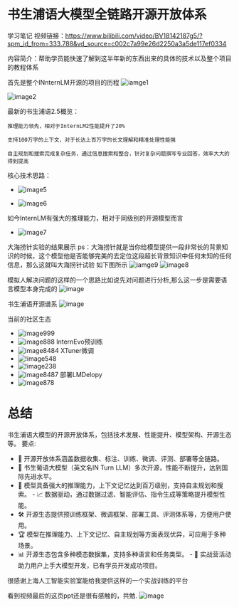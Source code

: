 # 书生浦语大模型全链路开源开放体系

学习笔记
视频链接：https://www.bilibili.com/video/BV18142187g5/?spm_id_from=333.788&vd_source=c002c7a99e26d2250a3a5de117ef0334

内容简介：帮助学员能快速了解到这半年新的东西出来的具体的技术以及整个项目的教程体系

首先是整个INnternLM开源的项目的历程
![iamge1](https://github.com/jiangxiaobaiii/InternLM-openNotebook/blob/main/%E5%9F%BA%E7%A1%80%E5%B2%9B/%E7%AC%AC1%E5%85%B3%E4%B9%A6%E7%94%9F%E5%A4%A7%E6%A8%A1%E5%9E%8B%E5%85%A8%E9%93%BE%E8%B7%AF%E5%BC%80%E6%BA%90%E4%BD%93%E7%B3%BB/660670013bc65a24c61a49da2b671a9e.png?raw=true)

![image2](https://github.com/jiangxiaobaiii/InternLM-openNotebook/blob/main/%E5%9F%BA%E7%A1%80%E5%B2%9B/%E7%AC%AC1%E5%85%B3%E4%B9%A6%E7%94%9F%E5%A4%A7%E6%A8%A1%E5%9E%8B%E5%85%A8%E9%93%BE%E8%B7%AF%E5%BC%80%E6%BA%90%E4%BD%93%E7%B3%BB/fe087e62ea2a1398f8938475ab5fd01e.png?raw=true)

最新的书生浦语2.5概览：

    推理能力领先，相对于InternLM2性能提升了20%

    支持100万字的上下文，对于长达上百万字的长文理解和精准处理性能强

    自主规划和搜索完成复杂任务，通过信息搜索和整合，针对复杂问题撰写专业回答，效率大大的得到提高


核心技术思路：

- ![image5](https://github.com/jiangxiaobaiii/InternLM-openNotebook/blob/main/%E5%9F%BA%E7%A1%80%E5%B2%9B/%E7%AC%AC1%E5%85%B3%E4%B9%A6%E7%94%9F%E5%A4%A7%E6%A8%A1%E5%9E%8B%E5%85%A8%E9%93%BE%E8%B7%AF%E5%BC%80%E6%BA%90%E4%BD%93%E7%B3%BB/b8f754be6473e20bca9a45badf7b8b57.png?raw=true)

- ![image6](https://github.com/jiangxiaobaiii/InternLM-openNotebook/blob/main/%E5%9F%BA%E7%A1%80%E5%B2%9B/%E7%AC%AC1%E5%85%B3%E4%B9%A6%E7%94%9F%E5%A4%A7%E6%A8%A1%E5%9E%8B%E5%85%A8%E9%93%BE%E8%B7%AF%E5%BC%80%E6%BA%90%E4%BD%93%E7%B3%BB/cefb4a42e1e39db8e82cd29042c875db.png?raw=true)

如今InternLM有强大的推理能力，相对于同级别的开源模型而言
- ![image7](https://github.com/jiangxiaobaiii/InternLM-openNotebook/blob/main/%E5%9F%BA%E7%A1%80%E5%B2%9B/%E7%AC%AC1%E5%85%B3%E4%B9%A6%E7%94%9F%E5%A4%A7%E6%A8%A1%E5%9E%8B%E5%85%A8%E9%93%BE%E8%B7%AF%E5%BC%80%E6%BA%90%E4%BD%93%E7%B3%BB/4350fc929652b76003d0ee5970900229.png?raw=true)

大海捞针实验的结果展示
ps：大海捞针就是当你给模型提供一段非常长的背景知识的时候，这个模型他是否能够完美的去定位这段超长背景知识中任何未知的任何信息，那么这就叫大海捞针试验
如下图所示
![iamge9](https://github.com/jiangxiaobaiii/InternLM-openNotebook/blob/main/%E5%9F%BA%E7%A1%80%E5%B2%9B/%E7%AC%AC1%E5%85%B3%E4%B9%A6%E7%94%9F%E5%A4%A7%E6%A8%A1%E5%9E%8B%E5%85%A8%E9%93%BE%E8%B7%AF%E5%BC%80%E6%BA%90%E4%BD%93%E7%B3%BB/ed9adc32e97c2f85ef7f9056404b26e0.png?raw=true)
![image8](https://github.com/jiangxiaobaiii/InternLM-openNotebook/blob/main/%E5%9F%BA%E7%A1%80%E5%B2%9B/%E7%AC%AC1%E5%85%B3%E4%B9%A6%E7%94%9F%E5%A4%A7%E6%A8%A1%E5%9E%8B%E5%85%A8%E9%93%BE%E8%B7%AF%E5%BC%80%E6%BA%90%E4%BD%93%E7%B3%BB/093fa3192221a75df4d6e95a73f281a3.png?raw=true)


模拟人解决问题的这样的一个思路比如说先对问题进行分析,那么这一步是需要语言模型本身完成的
![image](https://github.com/jiangxiaobaiii/InternLM-openNotebook/blob/main/%E5%9F%BA%E7%A1%80%E5%B2%9B/%E7%AC%AC1%E5%85%B3%E4%B9%A6%E7%94%9F%E5%A4%A7%E6%A8%A1%E5%9E%8B%E5%85%A8%E9%93%BE%E8%B7%AF%E5%BC%80%E6%BA%90%E4%BD%93%E7%B3%BB/f60a4fd9f414ee382dad006497db3d64.png?raw=true)

书生浦语开源谱系
![image](https://github.com/jiangxiaobaiii/InternLM-openNotebook/blob/main/%E5%9F%BA%E7%A1%80%E5%B2%9B/%E7%AC%AC1%E5%85%B3%E4%B9%A6%E7%94%9F%E5%A4%A7%E6%A8%A1%E5%9E%8B%E5%85%A8%E9%93%BE%E8%B7%AF%E5%BC%80%E6%BA%90%E4%BD%93%E7%B3%BB/5719efe37d2670d32f743d592e1845d6.png?raw=true)

当前的社区生态
- ![image999](https://github.com/jiangxiaobaiii/InternLM-openNotebook/blob/main/%E5%9F%BA%E7%A1%80%E5%B2%9B/%E7%AC%AC1%E5%85%B3%E4%B9%A6%E7%94%9F%E5%A4%A7%E6%A8%A1%E5%9E%8B%E5%85%A8%E9%93%BE%E8%B7%AF%E5%BC%80%E6%BA%90%E4%BD%93%E7%B3%BB/39aff60b6f86f9559bb6fef49bd2c279.png?raw=true)
- ![image888](https://github.com/jiangxiaobaiii/InternLM-openNotebook/blob/main/%E5%9F%BA%E7%A1%80%E5%B2%9B/%E7%AC%AC1%E5%85%B3%E4%B9%A6%E7%94%9F%E5%A4%A7%E6%A8%A1%E5%9E%8B%E5%85%A8%E9%93%BE%E8%B7%AF%E5%BC%80%E6%BA%90%E4%BD%93%E7%B3%BB/16adaf163f5dd8f436580a4c3755c05e.png?raw=true)
InternEvo预训练
- ![image8484](https://github.com/jiangxiaobaiii/InternLM-openNotebook/blob/main/%E5%9F%BA%E7%A1%80%E5%B2%9B/%E7%AC%AC1%E5%85%B3%E4%B9%A6%E7%94%9F%E5%A4%A7%E6%A8%A1%E5%9E%8B%E5%85%A8%E9%93%BE%E8%B7%AF%E5%BC%80%E6%BA%90%E4%BD%93%E7%B3%BB/4d3272a0bce67d65d267cfe776872593.png?raw=true)
XTuner微调
- ![!image548](https://github.com/jiangxiaobaiii/InternLM-openNotebook/blob/main/%E5%9F%BA%E7%A1%80%E5%B2%9B/%E7%AC%AC1%E5%85%B3%E4%B9%A6%E7%94%9F%E5%A4%A7%E6%A8%A1%E5%9E%8B%E5%85%A8%E9%93%BE%E8%B7%AF%E5%BC%80%E6%BA%90%E4%BD%93%E7%B3%BB/7ccd49aa48d7a63ce91b64ac16fe87be.png?raw=true)
- ![!image238](https://github.com/jiangxiaobaiii/InternLM-openNotebook/blob/main/%E5%9F%BA%E7%A1%80%E5%B2%9B/%E7%AC%AC1%E5%85%B3%E4%B9%A6%E7%94%9F%E5%A4%A7%E6%A8%A1%E5%9E%8B%E5%85%A8%E9%93%BE%E8%B7%AF%E5%BC%80%E6%BA%90%E4%BD%93%E7%B3%BB/6460aa009f79413b53cb47f33d3706fd.png?raw=true)
- ![image8487](https://github.com/jiangxiaobaiii/InternLM-openNotebook/blob/main/%E5%9F%BA%E7%A1%80%E5%B2%9B/%E7%AC%AC1%E5%85%B3%E4%B9%A6%E7%94%9F%E5%A4%A7%E6%A8%A1%E5%9E%8B%E5%85%A8%E9%93%BE%E8%B7%AF%E5%BC%80%E6%BA%90%E4%BD%93%E7%B3%BB/7f06aee7c7918b50ac90fc39a5e05af1.png?raw=true)
部署LMDelopy
- ![image878](https://github.com/jiangxiaobaiii/InternLM-openNotebook/blob/main/%E5%9F%BA%E7%A1%80%E5%B2%9B/%E7%AC%AC1%E5%85%B3%E4%B9%A6%E7%94%9F%E5%A4%A7%E6%A8%A1%E5%9E%8B%E5%85%A8%E9%93%BE%E8%B7%AF%E5%BC%80%E6%BA%90%E4%BD%93%E7%B3%BB/46d4a8e0a6557f4f3b4a2ee846e117f8.png?raw=true)
# 总结

书生浦语大模型的开源开放体系，包括技术发展、性能提升、模型架构、开源生态等。 要点:

- 🌟 开源开放体系涵盖数据收集、标注、训练、微调、评测、部署等全链路。
- 🚀 书生葡语大模型（英文名IN Turn LLM）多次开源，性能不断提升，达到国际先进水平。 
- 🔧 模型具备强大的推理能力，上下文记忆达到百万级别，支持自主规划和搜索。 - 📈 数据驱动，通过数据过滤、智能评估、指令生成等策略提升模型性能。
- 🛠️ 开源生态提供预训练框架、微调框架、部署工具、评测体系等，方便用户使用。
- 🏆 模型在推理能力、上下文记忆、自主规划等方面表现优异，可应用于多种场景。
- 📊 开源生态包含多种模态数据集，支持多种语言和任务类型。 - 🏢 实战营活动助力用户上手大模型开发，已有学员开发成功项目。


很感谢上海人工智能实验室能给我提供这样的一个实战训练的平台

看到视频最后的这页ppt还是很有感触的，共勉.
![image](https://github.com/jiangxiaobaiii/InternLM-openNotebook/blob/main/%E5%9F%BA%E7%A1%80%E5%B2%9B/%E7%AC%AC1%E5%85%B3%E4%B9%A6%E7%94%9F%E5%A4%A7%E6%A8%A1%E5%9E%8B%E5%85%A8%E9%93%BE%E8%B7%AF%E5%BC%80%E6%BA%90%E4%BD%93%E7%B3%BB/a652d3a0ae45b43127e1872cd5f84efe.png?raw=true)